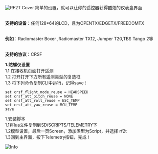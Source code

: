 ![RF2T Cover](https://github.com/venbs/Rotorflight-2-Telemetry-Lua/assets/30721827/0d414210-10de-4447-8ba7-edd02a6df853)
简单的设置，就可以让你的遥控器获得酷炫的仪表盘界面

</br>**支持的设备**：任何128*64的LCD，且为OPENTX/EDGETX/FREEDOMTX

</br>**例如**：Radiomaster Boxer ,Radiomaster TX12, Jumper T20,TBS Tango 2等

</br>**支持的协议**：CRSF

**1.陀螺仪设置**
</br>1.1 在接收机页面打开遥测
</br>1.2 打开打开下方所有遥测类型的复选框
</br>1.3 将下列命令复制CLI中运行，记得save！

    set crsf_flight_mode_reuse = HEADSPEED
    set crsf_att_pitch_reuse = NONE
    set crsf_att_roll_reuse = ESC_TEMP
    set crsf_att_yaw_reuse = MCU_TEMP
    save

1.安装脚本
</br>1.1将lua文件复制到SD/SCRIPTS/TELEMETRY下
</br>1.2模型设置，最后一页Screen，添加类型为Script，并选择 rf2t
</br>1.3回到主界面，按下Telemetry按钮，完成！

![Info](https://github.com/venbs/Rotorflight-2-Telemetry-Lua/assets/30721827/f292b3da-cda4-4632-b859-f29121301319)
